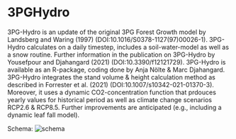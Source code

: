 # 3PGHydro
3PG-Hydro is an update of the original 3PG Forest Growth model by Landsberg and Waring (1997) (DOI:10.1016/S0378-1127(97)00026-1). 3PG-Hydro calculates on a daily timestep, includes a soil-water-model as well as a snow routine. Further information in the publication on 3PG-Hydro by Yousefpour and Djahangard (2021) (DOI:10.3390/f12121729). 
3PG-Hydro is available as an R-package, coding done by Anja Nölte & Marc Djahangard.
3PG-Hydro integrates the stand volume & height calculation method as described in Forrester et al. (2021) (DOI:10.1007/s10342-021-01370-3). Moreover, it uses a dynamic CO2-concentration function that prdouces yearly values for historical period as well as climate change scenarios RCP2.6 & RCP8.5.
Further improvements are anticipated (e.g., including a dynamic leaf fall model).

Schema:
![schema](https://user-images.githubusercontent.com/122866605/213150331-dcd2dab2-9aa3-436a-84d5-d0b1dcc8749f.png)


